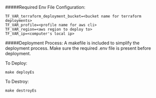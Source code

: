 
#####Required Env File Configuration:

```
TF_VAR_terraform_deployment_bucket=<bucket name for terraform deployments>
TF_VAR_profile=<profile name for aws cli>
TF_VAR_region=<aws region to deploy to>
TF_VAR_ip=<computer's local ip>
```

#####Deployment Process:
A makefile is included to simplify the deployment process. Make sure the required .env file is present before deployment.

To Deploy:
```
make deployEs
```
To Destroy:
```
make destroyEs
```